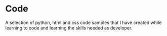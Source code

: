Code
====

A selection of python, html and css code samples that I have created while learning to code and learning the skills needed as developer.
